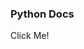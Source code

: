 <script>
    function abc() {console.log('ABC')};
</script>

### Python Docs

<a onclick="abc()">Click Me!</a>
